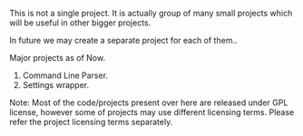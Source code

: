 This is not a single project. It is actually group of many small projects which will be useful in other bigger projects.

In future we may create a separate project for each of them..

Major projects as of Now.

1) Command Line Parser.
2) Settings wrapper.

Note: Most of the code/projects present over here are released under GPL license, however some of projects may use different licensing terms. Please refer the project licensing terms separately.